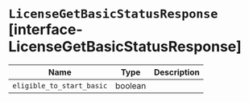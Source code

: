 # `LicenseGetBasicStatusResponse` [interface-LicenseGetBasicStatusResponse]

| Name | Type | Description |
| - | - | - |
| `eligible_to_start_basic` | boolean | &nbsp; |
